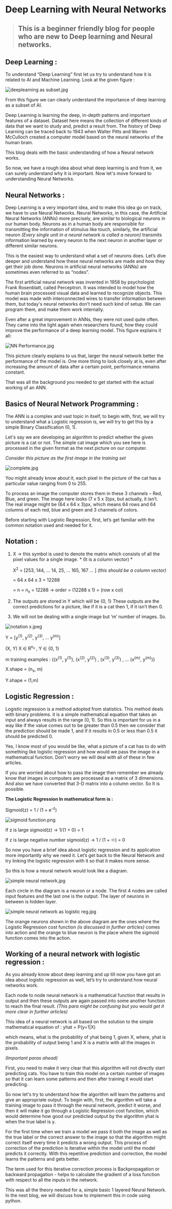 # Deep Learning with Neural Networks

> ## This is a beginner friendly blog for people who are new to Deep learning and Neural networks.


## Deep Learning :

To understand “Deep Learning” first let us try to understand how it is related to AI and Machine Learning. Look at the given figure :

![deeplearning as subset.jpg](https://cdn.hashnode.com/res/hashnode/image/upload/v1619241938591/fzq3mClL4.jpeg)

From this figure we can clearly understand the importance of deep learning as a subset of AI.

Deep Learning is learning the deep, in-depth patterns and important features of a dataset. Dataset here means the collection of different kinds of data that we want to study and, predict a result from. The history of Deep Learning can be traced back to 1943 when Walter Pitts and Warren McCulloch created a computer model based on the neural networks of the human brain.

This blog deals with the basic understanding of how a Neural network works.

So now, we have a rough idea about what deep learning is and from it, we can surely understand why it is important. Now let's move forward to understanding Neural Networks.

## Neural Networks :

Deep Learning is a very important idea, and to make this idea go on track, we have to use Neural Networks. Neural Networks, in this case, the Artificial Neural Networks (ANNs) more precisely, are similar to biological neurons in our human body. Neurons as in a human body are responsible for transmitting the information of stimulus like touch, similarly, the artificial neuron *(Every single unit in a neural network is called a neuron)* transmits information learned by every neuron to the next neuron in another layer or different similar neurons.

This is the easiest way to understand what a set of neurons does. Let’s dive deeper and understand how these neural networks are made and how they get their job done. Neurons in artificial neural networks (ANNs) are sometimes even referred to as “nodes”.

The first artificial neural network was invented in 1958 by psychologist Frank Rosenblatt, called Perceptron. It was intended to model how the human brain processed visual data and learned to recognize objects. This model was made with interconnected wires to transfer information between them, but today's neural networks don’t need such kind of setup. We can program them, and make them work internally.

Even after a great improvement in ANNs, they were not used quite often. They came into the light again when researchers found, how they could improve the performance of a deep learning model.
This figure explains it all:

![NN Performance.jpg](https://cdn.hashnode.com/res/hashnode/image/upload/v1619242079632/riUxqeDMg.jpeg)

This picture clearly explains to us that, larger the neural network better the performance of the model is. One more thing to look closely at is, even after increasing the amount of data after a certain point, performance remains constant.

That was all the background you needed to get started with the actual working of an ANN.

## Basics of Neural Network Programming :

The ANN is a complex and vast topic in itself, to begin with, first, we will try to understand what a Logistic regression is, we will try to get this by a simple Binary Classification (0, 1). 

Let's say we are developing an algorithm to predict whether the given picture is a cat or not. The simple cat image which you see here is processed in the given format as the next picture on our computer. 

*Consider this picture as the first image in the training set*

![complete.jpg](https://cdn.hashnode.com/res/hashnode/image/upload/v1619242172563/VD2JJqX_H.jpeg)

You might already know about it, each pixel in the picture of the cat has a particular value ranging from 0 to 255. 

To process an image the computer stores them in these 3 channels – Red, Blue, and green. The image here looks (7 x 5 x 3)px, but actually, it isn’t. The real image might be (64 x 64 x 3)px, which means 64 rows and 64 columns of each red, blue and green and 3 channels of colors.

Before starting with Logistic Regression, first, let’s get familiar with the common notation used and needed for it.

## Notation :


1. X -> this symbol is used to denote the matrix which consists of all the pixel values for a single image. * (It is a column vector) *

   X<sup>2</sup> = [253, 144, ... 14, 25, ... 165, 167 ... ] *(this should be a column vector)*
   
   = 64 x 64 x 3 = 12288

   = n = n<sub>x</sub> = 12288 -> order = (12288 x 1) = (row x col)

2.  The outputs are stored in Y which will be {0, 1}
These outputs are the correct predictions for a picture, like if it is a cat then 1, if it isn’t then 0.

3.	 We will not be dealing with a single image but ‘m’ number of images. So.

![notation x.jpeg](https://cdn.hashnode.com/res/hashnode/image/upload/v1619245596430/YXlRKGbxz.jpeg)

Y = [y<sup>(1)</sup>, y<sup>(2)</sup>, y<sup>(3)</sup>, … y<sup>(m)</sup>]

(X, Y)  X ∈  R<sup>n<sub>x</sub></sup> , Y ∈ {0, 1} 

m training examples : {(x<sup>(1)</sup>, y<sup>(1)</sup>), (x<sup>(2)</sup>, y<sup>(2)</sup>) , (x<sup>(3)</sup>, y<sup>(3)</sup>) , … (x<sup>(m)</sup>, y<sup>(m)</sup>)}

X.shape = (n<sub>x</sub>, m)

Y.shape = (1,m)

## Logistic Regression :

Logistic regression is a method adopted from statistics. This method deals with binary problems. it is a simple mathematical equation that takes an input and always results in the range (0, 1). So this is important for us in a way like if the value comes out to be greater than 0.5 then we consider that the prediction should be made 1, and if it results in 0.5 or less than 0.5 it should be predicted 0.

Yes, I know most of you would be like, what a picture of a cat has to do with something like logistic regression and how would we pass the image in a mathematical function.
Don’t worry we will deal with all of these in few articles.

If you are worried about how to pass the image then remember we already know that images in computers are processed as a matrix of 3 dimensions. And also we have converted that 3-D matrix into a column vector. So It is possible.

**The Logistic Regression In mathematical form is :**

Sigmoid(z) =  1 / (1 + e<sup>-z</sup>)


![sigmoid function.png](https://cdn.hashnode.com/res/hashnode/image/upload/v1619246064498/mcqet6u9Q.png)

If z is large sigmoid(z) -> 1/(1 + 0) = 1

If z is large negative number sigmoid(z) -> 1 / (1 + ♾) = 0

So now you have a brief idea about logistic regression and its application more importantly why we need it. Let’s get back to the Neural Network and try linking the logistic regression with it so that it makes more sense.

So this is how a neural network would look like a diagram.     

![simple neural network.jpg](https://cdn.hashnode.com/res/hashnode/image/upload/v1619246233341/YxgWFD8Xe.jpeg)

Each circle in the diagram is a neuron or a node. The first 4 nodes are called input features and the last one is the output. The layer of neurons in between is hidden layer.

![simple neural network as logistic reg.jpg](https://cdn.hashnode.com/res/hashnode/image/upload/v1619246256215/edyeOTjbz.jpeg)

The orange neurons shown in the above diagram are the ones where the Logistic Regression cost function *(is discussed in further articles)* comes into action and the orange to blue neuron is the place where the sigmoid function comes into the action.

## Working of a neural network with logistic regression :

As you already know about deep learning and up till now you have got an idea about logistic regression as well, let’s try to understand how neural networks work.

Each node to node neural network is a mathematical function that results in output and then these outputs are again passed into some another function to reach the final result. *(This para might be confusing but you would get it more clear in further articles)*

This idea of a neural network is all based on the solution to the simple mathematical equation of :
yhat = P(y=1|X) 

which means, what is the probability of yhat being 1, given X, where, yhat is the probability of output being 1 and X is a matrix with all the images in pixels.

*(Important paras ahead)*

First, you need to make it very clear that this algorithm will not directly start predicting cats. You have to train this model on a certain number of images so that it can learn some patterns and then after training it would start predicting.

So now let's try to understand how the algorithm will learn the patterns and give an appropriate output. To begin with, first, the algorithm will take a training image to pass it through the neural network, predict it worse, and then it will make it go through a Logistic Regression cost function, which would determine how good our predicted output by the algorithm yhat is when the true label is y.

For the first time when we train a model we pass it both the image as well as the true label or the correct answer to the image so that the algorithm might correct itself every time it predicts a wrong output. This process of correction of the prediction is iterative within the model until the model predicts it correctly. With this repetitive prediction and correction, the model learns the patterns and gets better.

The term used for this iterative correction process is Backpropagation or backward propagation - helps to calculate the gradient of a loss function with respect to all the inputs in the network.

This was all the theory needed for a, simple basic 1 layered Neural Network. In the next blog, we will discuss how to implement this in code using python.


  















